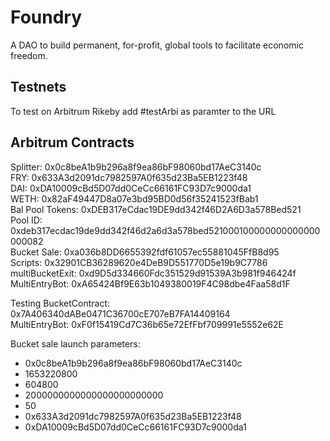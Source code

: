 # Foundry

A DAO to build permanent, for-profit, global tools to facilitate economic freedom.

## Testnets

To test on Arbitrum Rikeby add #testArbi as paramter to the URL

## Arbitrum Contracts

Splitter: 0x0c8beA1b9b296a8f9ea86bF98060bd17AeC3140c <br />
FRY: 0x633A3d2091dc7982597A0f635d23Ba5EB1223f48 <br />
DAI: 0xDA10009cBd5D07dd0CeCc66161FC93D7c9000da1 <br />
WETH: 0x82aF49447D8a07e3bd95BD0d56f35241523fBab1 <br />
Bal Pool Tokens: 0xDEB317eCdac19DE9dd342f46D2A6D3a578Bed521 <br />
Pool ID: 0xdeb317ecdac19de9dd342f46d2a6d3a578bed521000100000000000000000082 <br />
Bucket Sale: 0xa036b8DD6655392fdf61057ec55881045FfB8d95 <br />
Scripts: 0x32901CB36289620e4DeB9D551770D5e19b9C7786 <br />
multiBucketExit: 0xd9D5d334660Fdc351529d91539A3b981f946424f <br />
MultiEntryBot: 0xA65424Bf9E63b1049380019F4C98dbe4Faa58d1F <br />

Testing
BucketContract: 0x7A406340dABe0471C36700cE707eB7FA14409164 <br />
MultiEntryBot: 0xF0f15419Cd7C36b65e72EfFbf709991e5552e62E

Bucket sale launch parameters:

-   0x0c8beA1b9b296a8f9ea86bF98060bd17AeC3140c
-   1653220800
-   604800
-   2000000000000000000000000
-   50
-   0x633A3d2091dc7982597A0f635d23Ba5EB1223f48
-   0xDA10009cBd5D07dd0CeCc66161FC93D7c9000da1
